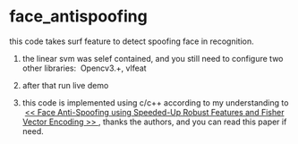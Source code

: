 # face_antispoofing
this code takes surf feature to detect spoofing face in recognition.
1. the linear svm was selef contained, and you still need to configure two other libraries:
  Opencv3.+, vlfeat
2. after that run live demo

3. this code is implemented using c/c++ according to my understanding to  [<< Face Anti-Spoofing using Speeded-Up Robust Features and Fisher Vector Encoding >> ](http://ieeexplore.ieee.org/document/7748511/?reload=true), thanks the authors, and you can read this paper if need.
